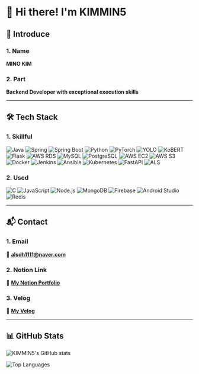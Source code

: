 # 👋 Hi there! I'm KIMMIN5

## 📝 Introduce

### 1. Name
**MINO KIM**

### 2. Part
**Backend Developer with exceptional execution skills**

---

## 🛠️ Tech Stack

### 1. Skillful
![Java](https://img.shields.io/badge/Java-007396?style=flat-square&logo=java&logoColor=white)
![Spring](https://img.shields.io/badge/Spring-6DB33F?style=flat-square&logo=spring&logoColor=white)
![Spring Boot](https://img.shields.io/badge/Spring_Boot-6DB33F?style=flat-square&logo=spring-boot&logoColor=white)
![Python](https://img.shields.io/badge/Python-3776AB?style=flat-square&logo=python&logoColor=white)
![PyTorch](https://img.shields.io/badge/PyTorch-EE4C2C?style=flat-square&logo=pytorch&logoColor=white)
![YOLO](https://img.shields.io/badge/YOLO-00FFFF?style=flat-square&logo=yolo&logoColor=black)
![KoBERT](https://img.shields.io/badge/KoBERT-FF6B6B?style=flat-square&logo=bert&logoColor=white)
![Flask](https://img.shields.io/badge/Flask-000000?style=flat-square&logo=flask&logoColor=white)
![AWS RDS](https://img.shields.io/badge/AWS_RDS-232F3E?style=flat-square&logo=amazon-rds&logoColor=white)
![MySQL](https://img.shields.io/badge/MySQL-4479A1?style=flat-square&logo=mysql&logoColor=white)
![PostgreSQL](https://img.shields.io/badge/PostgreSQL-316192?style=flat-square&logo=postgresql&logoColor=white)
![AWS EC2](https://img.shields.io/badge/AWS_EC2-FF9900?style=flat-square&logo=amazon-ec2&logoColor=white)
![AWS S3](https://img.shields.io/badge/AWS_S3-569A31?style=flat-square&logo=amazon-s3&logoColor=white)
![Docker](https://img.shields.io/badge/Docker-2496ED?style=flat-square&logo=docker&logoColor=white)
![Jenkins](https://img.shields.io/badge/Jenkins-D24939?style=flat-square&logo=jenkins&logoColor=white)
![Ansible](https://img.shields.io/badge/Ansible-EE0000?style=flat-square&logo=ansible&logoColor=white)
![Kubernetes](https://img.shields.io/badge/Kubernetes-326CE5?style=flat-square&logo=kubernetes&logoColor=white)
![FastAPI](https://img.shields.io/badge/FastAPI-009688?style=flat-square&logo=fastapi&logoColor=white)
![ALS](https://img.shields.io/badge/ALS-FF6B35?style=flat-square&logo=apache-spark&logoColor=white)

### 2. Used
![C](https://img.shields.io/badge/C-A8B9CC?style=flat-square&logo=c&logoColor=black)
![JavaScript](https://img.shields.io/badge/JavaScript-F7DF1E?style=flat-square&logo=javascript&logoColor=black)
![Node.js](https://img.shields.io/badge/Node.js-339933?style=flat-square&logo=node.js&logoColor=white)
![MongoDB](https://img.shields.io/badge/MongoDB-47A248?style=flat-square&logo=mongodb&logoColor=white)
![Firebase](https://img.shields.io/badge/Firebase-FFCA28?style=flat-square&logo=firebase&logoColor=black)
![Android Studio](https://img.shields.io/badge/Android_Studio-3DDC84?style=flat-square&logo=android-studio&logoColor=white)
![Redis](https://img.shields.io/badge/Redis-DC382D?style=flat-square&logo=redis&logoColor=white)

---

## 📬 Contact

### 1. Email
📧 **alsdh1111@naver.com**

### 2. Notion Link
📝 **[My Notion Portfolio](https://www.notion.so/13be068e7bd38099b647f21d54130737?source=copy_link)**

### 3. Velog
📝 **[My Velog](https://velog.io/@mo0801/posts)**

---

## 📊 GitHub Stats

![KIMMIN5's GitHub stats](https://github-readme-stats.vercel.app/api?username=KIMMIN5&show_icons=true&theme=radical)

![Top Languages](https://github-readme-stats.vercel.app/api/top-langs/?username=KIMMIN5&layout=compact&theme=radical)
